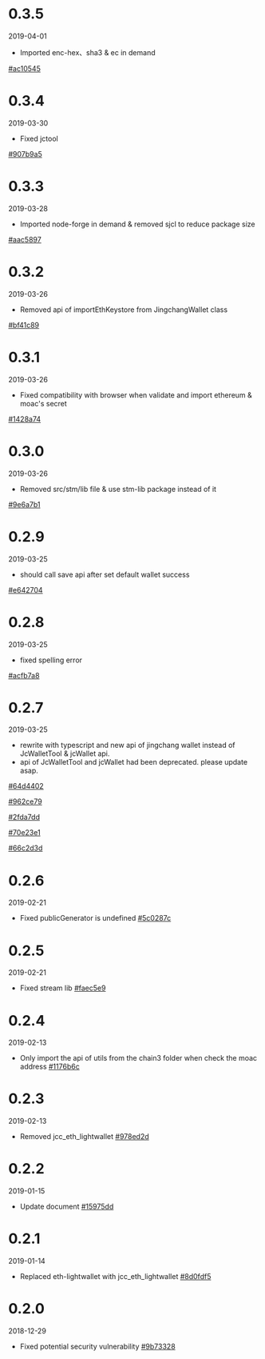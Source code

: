 <!-- markdownlint-disable MD024 -->

# 0.3.5

2019-04-01

- Imported enc-hex、sha3 & ec in demand

[#ac10545](https://github.com/JCCDex/jcc_wallet/commit/ac10545aa1e1c9093074e55886f4c76d811df078)

# 0.3.4

2019-03-30

- Fixed jctool

[#907b9a5](https://github.com/JCCDex/jcc_wallet/commit/907b9a5fb07ba813e13d7e42e6fcce4d66370d69)

# 0.3.3

2019-03-28

- Imported node-forge in demand & removed sjcl to reduce package size

[#aac5897](https://github.com/JCCDex/jcc_wallet/commit/aac5897d4fe0ca237183cc1dcda4efcda30a7c32)

# 0.3.2

2019-03-26

- Removed api of importEthKeystore from JingchangWallet class

[#bf41c89](https://github.com/JCCDex/jcc_wallet/commit/bf41c8933bd9610a5dbfd7654c7491d43a4fea9f)

# 0.3.1

2019-03-26

- Fixed compatibility with browser when validate and import ethereum & moac's secret

[#1428a74](https://github.com/JCCDex/jcc_wallet/commit/1428a7472870ca0267db98315f8ea3e06ca38291)

# 0.3.0

2019-03-26

- Removed src/stm/lib file & use stm-lib package instead of it

[#9e6a7b1](https://github.com/JCCDex/jcc_wallet/commit/9e6a7b100fee385a7783f9ada810a0d3e009614a)

# 0.2.9

2019-03-25

- should call save api after set default wallet success

[#e642704](https://github.com/JCCDex/jcc_wallet/commit/e6427044336f217fd330e7ff8073edea2e51a020)

# 0.2.8

2019-03-25

- fixed spelling error

[#acfb7a8](https://github.com/JCCDex/jcc_wallet/commit/acfb7a80f56ddc901df676087cc2e8337652f3a2)

# 0.2.7

2019-03-25

- rewrite with typescript and new api of jingchang wallet instead of JcWalletTool & jcWallet api.
- api of JcWalletTool and jcWallet had been deprecated. please update asap.

[#64d4402](https://github.com/JCCDex/jcc_wallet/commit/64d4402c74cd5246d55e541f62ed99566b363851)

[#962ce79](https://github.com/JCCDex/jcc_wallet/commit/962ce799388421f65412067e6d405259b5a10f29)

[#2fda7dd](https://github.com/JCCDex/jcc_wallet/commit/2fda7ddff817537dd1ec1ddf408b86470190e8dd)

[#70e23e1](https://github.com/JCCDex/jcc_wallet/commit/70e23e1c8851c4f81bd11d85206bde332a06ada8)

[#66c2d3d](https://github.com/JCCDex/jcc_wallet/commit/66c2d3da104c16d14fa07af18913a18b6ca80b67)

# 0.2.6

2019-02-21

- Fixed publicGenerator is undefined [#5c0287c](https://github.com/JCCDex/jcc_wallet/commit/e01fd2033944aba26a4ffdbc194015ac865f0e51)

# 0.2.5

2019-02-21

- Fixed stream lib [#faec5e9](https://github.com/JCCDex/jcc_wallet/commit/faec5e974038734d7c523f8babfc988bfe23d2d5)

# 0.2.4

2019-02-13

- Only import the api of utils from the chain3 folder when check the moac address [#1176b6c](https://github.com/JCCDex/jcc_wallet/commit/1176b6c64e3298354a68d210e0d94224211c08d6)

# 0.2.3

2019-02-13

- Removed jcc_eth_lightwallet [#978ed2d](https://github.com/JCCDex/jcc_wallet/commit/978ed2dff972457126e6b5cdedd2da24289c6361)

# 0.2.2

2019-01-15

- Update document [#15975dd](https://github.com/JCCDex/jcc_wallet/commit/ed7736482c412c5e23f5147dfe6e3b91d1994cfc)

# 0.2.1

2019-01-14

- Replaced eth-lightwallet with jcc_eth_lightwallet [#8d0fdf5](https://github.com/JCCDex/jcc_wallet/commit/8d0fdf58c09fcd91f7158cfec7c623c2f30ebbec)

# 0.2.0

2018-12-29

- Fixed potential security vulnerability [#9b73328](https://github.com/JCCDex/jcc_wallet/commit/9b7332869d10eabd26fcae83ad703be8cdcfa2ab)